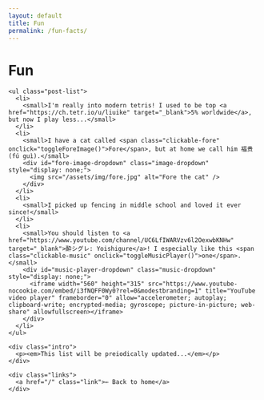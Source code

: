 ```yaml
---
layout: default
title: Fun
permalink: /fun-facts/
---
```


<div class="main-content">
  <div class="container">
    <h1>Fun</h1>

    <ul class="post-list">
      <li>
        <small>I'm really into modern tetris! I used to be top <a href="https://ch.tetr.io/u/liuike" target="_blank">5% worldwide</a>, but now I play less...</small>
      </li>
      <li>
        <small>I have a cat called <span class="clickable-fore" onclick="toggleForeImage()">Fore</span>, but at home we call him 福贵 (fú guì).</small>
        <div id="fore-image-dropdown" class="image-dropdown" style="display: none;">
          <img src="/assets/img/fore.jpg" alt="Fore the cat" />
        </div>
      </li>
      <li>
        <small>I picked up fencing in middle school and loved it ever since!</small>
      </li>
      <li>
        <small>You should listen to <a href="https://www.youtube.com/channel/UC6LfIWARVzv6l2OexwbKNHw" target="_blank">酔シグレ: Yoishigure</a>! I especially like this <span class="clickable-music" onclick="toggleMusicPlayer()">one</span>.</small>
        <div id="music-player-dropdown" class="music-dropdown" style="display: none;">
          <iframe width="560" height="315" src="https://www.youtube-nocookie.com/embed/i3fNQFF0Wy0?rel=0&modestbranding=1" title="YouTube video player" frameborder="0" allow="accelerometer; autoplay; clipboard-write; encrypted-media; gyroscope; picture-in-picture; web-share" allowfullscreen></iframe>
        </div>
      </li>
    </ul>

    <div class="intro">
      <p><em>This list will be preiodically updated...</em></p>
    </div>

    <div class="links">
      <a href="/" class="link">← Back to home</a>
    </div>
  </div>
</div>

<script>
function toggleForeImage() {
    const dropdown = document.getElementById('fore-image-dropdown');
    if (dropdown.style.display === 'none' || dropdown.style.display === '') {
        dropdown.style.display = 'block';
    } else {
        dropdown.style.display = 'none';
    }
}

function toggleMusicPlayer() {
    const dropdown = document.getElementById('music-player-dropdown');
    if (dropdown.style.display === 'none' || dropdown.style.display === '') {
        dropdown.style.display = 'block';
    } else {
        dropdown.style.display = 'none';
    }
}
</script>
